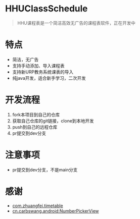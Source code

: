 # HHUClassSchedule

> HHU课程表是一个简洁高效无广告的课程表软件，正在开发中

# 特点

- 简洁，无广告
- 支持手动添加、导入课程表
- 支持新URP教务系统课表的导入
- 纯java开发，适合新手学习，二次开发



# 开发流程

1. fork本项目到自己的仓库
2. 获取自己仓库的git链接，clone到本地开发
3. push到自己的远程仓库
4. pr提交到dev分支



# 注意事项

- pr提交到dev分支，不是main分支

# 感谢

- [com.zhuangfei.timetable](https://github.com/zfman/TimetableView)
- [cn.carbswang.android:NumberPickerView](https://github.com/Carbs0126/NumberPickerView)


